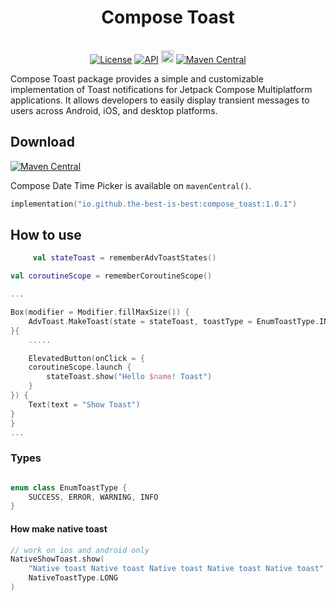 <h1 align="center">Compose Toast</h1><br>

<div align="center">
<a href="https://opensource.org/licenses/Apache-2.0"><img alt="License" src="https://img.shields.io/badge/License-Apache%202.0-blue.svg"/></a>
<a href="https://android-arsenal.com/api?level=21" rel="nofollow"><img alt="API" src="https://camo.githubusercontent.com/0eda703da08220e08354f624a3fc0023f10416a302565c69c3759bf6e0800d40/68747470733a2f2f696d672e736869656c64732e696f2f62616467652f4150492d32312532422d627269676874677265656e2e7376673f7374796c653d666c6174" data-canonical-src="https://img.shields.io/badge/API-21%2B-brightgreen.svg?style=flat" style="max-width: 100%;"></a>
<a href="https://github.com/the-best-is-best/"><img alt="Profile" src="https://img.shields.io/badge/github-%23181717.svg?&style=for-the-badge&logo=github&logoColor=white" height="20"/></a>
<a href="https://central.sonatype.com/search?q=io.github.the-best-is-best&smo=true"><img alt="Maven Central" src="https://img.shields.io/maven-central/v/io.github.the-best-is-best/compose_toast"/></a>
</div>

Compose Toast package provides a simple and customizable implementation of Toast notifications for
Jetpack Compose Multiplatform applications. It allows developers to easily display transient
messages to users across Android, iOS, and desktop platforms.

## Download

[![Maven Central](https://img.shields.io/maven-central/v/io.github.the-best-is-best/compose_toast)](https://central.sonatype.com/artifact/io.github.the-best-is-best/compose_toast)

Compose Date Time Picker is available on `mavenCentral()`.

```kotlin
implementation("io.github.the-best-is-best:compose_toast:1.0.1")
```

## How to use

```kotlin
     val stateToast = rememberAdvToastStates()

val coroutineScope = rememberCoroutineScope()

...

Box(modifier = Modifier.fillMaxSize()) {
    AdvToast.MakeToast(state = stateToast, toastType = EnumToastType.INFO, paddingBottom = 50)
}{
    .....

    ElevatedButton(onClick = {
    coroutineScope.launch {
        stateToast.show("Hello $name! Toast")
    }
}) {
    Text(text = "Show Toast")
}
}
...
 ```

### Types

```kotlin

enum class EnumToastType {
    SUCCESS, ERROR, WARNING, INFO
}
```

#### How make native toast

```kotlin
// work on ios and android only
NativeShowToast.show(
    "Native toast Native toast Native toast Native toast Native toast",
    NativeToastType.LONG
)

```
